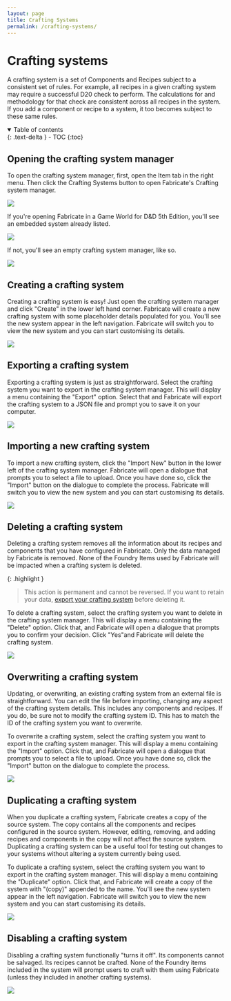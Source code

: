 ```yaml
---
layout: page
title: Crafting Systems
permalink: /crafting-systems/
---
```


# Crafting systems

A crafting system is a set of Components and Recipes subject to a consistent set of rules.
For example, all recipes in a given crafting system may require a successful D20 check to perform. 
The calculations for and methodology for that check are consistent across all recipes in the system.
If you add a component or recipe to a system, it too becomes subject to these same rules.

<details open markdown="block">
  <summary>
    Table of contents
  </summary>
  {: .text-delta }
- TOC
{:toc}
</details>

## Opening the crafting system manager

To open the crafting system manager, first, open the Item tab in the right menu.
Then click the Crafting Systems button to open Fabricate's Crafting system manager.

![](/fabricate/img/crafting-system-button.webp)

If you're opening Fabricate in a Game World for D&D 5th Edition, you'll see an embedded system already listed.

![](/fabricate/img/crafting-system-manager.webp)

If not, you'll see an empty crafting system manager, like so.

![](/fabricate/img/crafting-system-manager-empty.webp)

## Creating a crafting system

Creating a crafting system is easy!
Just open the crafting system manager and click "Create" in the lower left hand corner.
Fabricate will create a new crafting system with some placeholder details populated for you.
You'll see the new system appear in the left navigation.
Fabricate will switch you to view the new system and you can start customising its details.

![](/fabricate/img/create-a-crafting-system.gif)

## Exporting a crafting system

Exporting a crafting system is just as straightforward.
Select the crafting system you want to export in the crafting system manager.
This will display a menu containing the "Export" option.
Select that and Fabricate will export the crafting system to a JSON file and prompt you to save it on your computer.

![](/fabricate/img/export-a-crafting-system.gif)

## Importing a new crafting system

To import a new crafting system, click the "Import New" button in the lower left of the crafting system manager.
Fabricate will open a dialogue that prompts you to select a file to upload.
Once you have done so, click the "Import" button on the dialogue to complete the process.
Fabricate will switch you to view the new system and you can start customising its details.

![](/fabricate/img/import-a-crafting-system.gif)

## Deleting a crafting system

Deleting a crafting system removes all the information about its recipes and components that you have configured in Fabricate.
Only the data managed by Fabricate is removed.
None of the Foundry Items used by Fabricate will be impacted when a crafting system is deleted.

{: .highlight }
> This action is permanent and cannot be reversed.
> If you want to retain your data, [export your crafting system](#exporting-a-crafting-system) before deleting it.

To delete a crafting system, select the crafting system you want to delete in the crafting system manager.
This will display a menu containing the "Delete" option.
Click that, and Fabricate will open a dialogue that prompts you to confirm your decision.
Click "Yes"and Fabricate will delete the crafting system.

![](/fabricate/img/delete-a-crafting-system.gif)

## Overwriting a crafting system

Updating, or overwriting, an existing crafting system from an external file is straightforward. 
You can edit the file before importing, changing any aspect of the crafting system details.
This includes any components and recipes.
If you do, be sure not to modify the crafting system ID.
This has to match the ID of the crafting system you want to overwrite.

To overwrite a crafting system, select the crafting system you want to export in the crafting system manager.
This will display a menu containing the "Import" option.
Click that, and Fabricate will open a dialogue that prompts you to select a file to upload.
Once you have done so, click the "Import" button on the dialogue to complete the process.

![](/fabricate/img/overwrite-a-crafting-system.gif)

## Duplicating a crafting system

When you duplicate a crafting system, Fabricate creates a copy of the source system.
The copy contains all the components and recipes configured in the source system.
However, editing, removing, and adding recipes and components in the copy will not affect the source system.
Duplicating a crafting system can be a useful tool for testing out changes to your systems without altering a system currently being used.

To duplicate a crafting system, select the crafting system you want to export in the crafting system manager.
This will display a menu containing the "Duplicate" option.
Click that, and Fabricate will create a copy of the system with "(copy)" appended to the name.
You'll see the new system appear in the left navigation.
Fabricate will switch you to view the new system and you can start customising its details.

![](/fabricate/img/duplicate-a-crafting-system.gif)

## Disabling a crafting system

Disabling a crafting system functionally "turns it off".
Its components cannot be salvaged.
Its recipes cannot be crafted.
None of the Foundry items included in the system will prompt users to craft with them using Fabricate (unless they included in another crafting systems).

![](/fabricate/img/disable-crafting-system-button.webp)